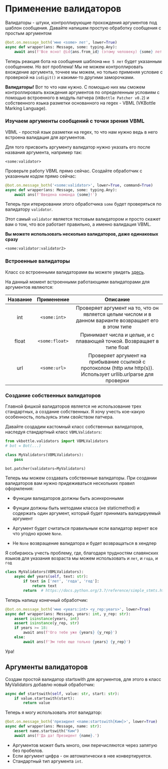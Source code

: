 # Применение валидаторов

Валидаторы - штуки, контроллирующие прохождения аргументов под шаблон сообщения. Давайте напишем простую обработку сообщения с простым аргументом

```python
@bot.on.message_both('мне <some> лет', lower=True)
async def wrapper(ans: Message, some: typing.Any):
    await ans(f'Все ясно! @id{ans.from_id} (этому человеку) {some} лет')
```

Теперь реакция бота на сообщения шаблона `мне 5 лет` будет указанным сообщением. Но вот проблема! Мы не можем контроллировать вхождение аргумента, точнее мы можем, но только применяя условие с проверкой на `isdigit()` и какими-то другими заморочками.

**Валидаторы!** Вот то что нам нужно. С помощью них мы сможем контроллировать вхождения аргументов по определенным условиям с помощью встроенного в модуль патчера (`VKBottle Patcher v0.2`)  и собственного языка разметки основанного на regex - VBML (VKBottle Marking Language).

### Изучаем аргументы сообщений с точки зрения VBML

VBML - простой язык разметки на regex, то что нам нужно ведь в него встроена валидация для аргументов.

Для того присвоить аргументу валидатор нужно указать его после названия аргумента, например так:

`<some:validator>`

Проверьте работу VBML прямо сейчас. Создайте обработчик с указанным кодом прямо сейчас:

```python
@bot.on.message_both('<some:validator>', lower=True, command=True)
async def wrapper(ans: Message, some: typing.Any):
    await ans(f'Введена команда {some}!')
```

Теперь при итерировании этого обработчика `some` будет проверяться по валидатору `validator`.

Этот самый `validator` является тестовым валидатором и просто скажет вам о том, что все работает правильно, а именно валидация VBML.

**Вы можете использовать несколько валидаторов, даже одинаковых сразу**

`<some:validator:validator2>`

### Встроенные валидаторы

Класс со встроенными валидаторами вы можете увидеть [здесь](../vkbottle/framework/patcher/validators/vbml.py).

На данный момент встроенными работающими валидаторами для аргументов являются:

| Название | Применение     | Описание                                                                                              |
|:--------:|:--------------:|:-----------------------------------------------------------------------------------------------------:|
| int      | `<some:int>`   | Проверяет аргумент на то, что он является целым числом и в данном варианте возвращает его в этом типе |
| float    | `<some:float>` | Принимает числа и целые, и с плавающей точкой. Возвращает в типе float                                |
| url      | `<some:url>`   | Проверяет аргумент на прибывание ссылкой с протоколом (http или http(s)). Использует urllib.urlparse для проверки        |

### Создание собственных валидаторов

Главной фишкой валидаторов является не использование трех стандартных, а создание собственных. Я хочу учесть кое-какую особенность, пользуясь этим свойством патчера.

Давайте создадим кастомный класс собственных валидаторов, наследуя стандартный класс `VBMLValidators`:

```python
from vkbottle.validators import VBMLValidators
# bot = Bot(...)

class MyValidators(VBMLValidators):
    pass

bot.patcher(validators=MyValidators)
```

Теперь мы можем создавать собственные валидаторы. При создании валидаторов вам нужно придеживаться нескольких правил оформления:

* Функции валидаторов должны быть асинхронными

* Фунции должны быть методами класса (не staticmethod) и содержать один аргумент, который будет принимать валидируемый аргумент

* Аргумент будет считаться правильным если валидатор вернет все что угодно кроме `None`.

* Не `None` возвращение валидатора и будет возвращаться в хендлер

Я собираюсь учесть проблему, где, благодаря трудностям славянских языков для указания возраста мы можем использовать и `лет`, и `года`, и `год`

```python
class MyValidators(VBMLValidators):
    async def years(self, text: str):
        if text in ['лет', 'года', 'год']:
            return text
        return  # https://docs.python.org/3.7/reference/simple_stmts.html#the-return-statement
```

Теперь напишу конечный обработчик:

```python
@bot.on.message_both('мне <years:int> <y_rep:years>', lower=True)
async def wrapper(ans: Message, years: int, y_rep: str):
    assert isinstance(years, int)
    assert isinstance(y_rep, str)
    if years >= 18:
        await ans(f'Ого тебе уже {years} {y_rep}')
    else: 
        await ans(f'Эм тебе еще только {years} {y_rep}')
```

Ура!

## Аргументы валидаторов

Создам простой валидатор startswith для аргументов, для этого в класс MyValidators добавлю новый обработчик:  

```python
async def startswith(self, value: str, start: str):
    if value.startswith(start):
        return value
```

Теперь я могу использовать этот валидатор:

```python
@bot.on.message_both('президент <name:startswith[Ким]>', lower=True)
async def wrapper(ans: Message, name: str):
    assert name.startswith("Ким")
    await ans(f'Да да! Президент {name}.')
```

* Аргументов может быть много, они перечисляются через запятую без пробелов.  
* Если аргумент цифра - он автоматически в нее конвертируется.
* Стандартный тип аргумента `int`.
